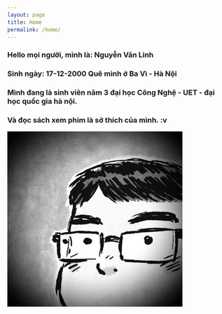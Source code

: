 ```yaml
---
layout: page
title: Home
permalink: /home/
---
```


### Hello mọi người, mình là: Nguyễn Văn Linh
### Sinh ngày: 17-12-2000 Quê mình ở Ba Vì - Hà Nội
### Mình đang là sinh viên năm 3 đại học Công Nghệ - UET - đại học quốc gia hà nội.
### Và đọc sách xem phim là sở thích của mình. :v

<img itemprop="image" class="img-rounded" src="/assets/_images/avat.jpg" alt="avatar">